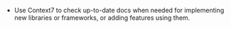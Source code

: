 - Use Context7 to check up-to-date docs when needed for implementing new libraries or frameworks, or adding features using them.